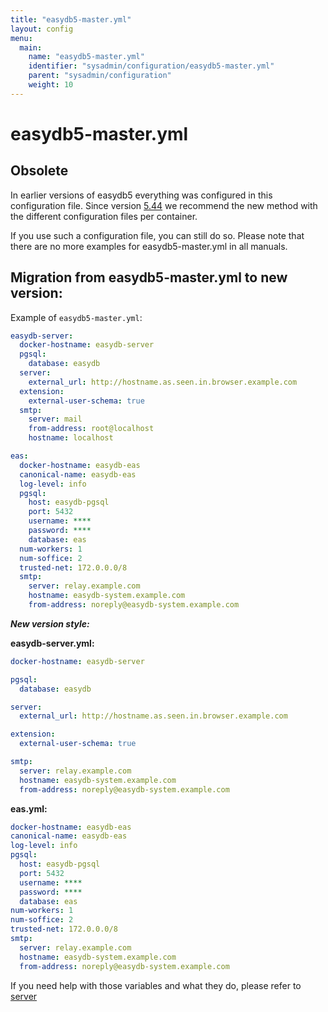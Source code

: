 ```yaml
---
title: "easydb5-master.yml"
layout: config
menu:
  main:
    name: "easydb5-master.yml"
    identifier: "sysadmin/configuration/easydb5-master.yml"
    parent: "sysadmin/configuration"
    weight: 10
---
```


# easydb5-master.yml

## Obsolete

In earlier versions of easydb5 everything was configured in this configuration file. Since version [5.44](../../../releases/5.38-5.50/5.44/) we recommend the new method with the different configuration files per container.

If you use such a configuration file, you can still do so. Please note that there are no more examples for easydb5-master.yml in all manuals. 

## Migration from easydb5-master.yml to new version:

Example of ```easydb5-master.yml```:
```yml
easydb-server:
  docker-hostname: easydb-server
  pgsql:
    database: easydb
  server:
    external_url: http://hostname.as.seen.in.browser.example.com
  extension:
    external-user-schema: true
  smtp:
    server: mail
    from-address: root@localhost
    hostname: localhost

eas:
  docker-hostname: easydb-eas
  canonical-name: easydb-eas
  log-level: info
  pgsql:
    host: easydb-pgsql
    port: 5432
    username: ****
    password: ****
    database: eas
  num-workers: 1
  num-soffice: 2
  trusted-net: 172.0.0.0/8
  smtp:
    server: relay.example.com
    hostname: easydb-system.example.com
    from-address: noreply@easydb-system.example.com
```

***New version style:***

**easydb-server.yml:**
```yml
docker-hostname: easydb-server

pgsql:
  database: easydb

server:
  external_url: http://hostname.as.seen.in.browser.example.com

extension:
  external-user-schema: true

smtp:
  server: relay.example.com
  hostname: easydb-system.example.com
  from-address: noreply@easydb-system.example.com
```

**eas.yml:**
```yml
docker-hostname: easydb-eas
canonical-name: easydb-eas
log-level: info
pgsql:
  host: easydb-pgsql
  port: 5432
  username: ****
  password: ****
  database: eas
num-workers: 1
num-soffice: 2
trusted-net: 172.0.0.0/8
smtp:
  server: relay.example.com
  hostname: easydb-system.example.com
  from-address: noreply@easydb-system.example.com
```

If you need help with those variables and what they do, please refer to [server](../easydb-server.yml/variables)